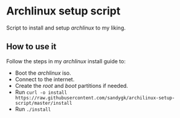 # Archlinux setup script

Script to install and setup *archlinux* to my liking.

## How to use it

Follow the steps in my *archlinux* install guide to:
- Boot the *archlinux* iso.
- Connect to the internet.
- Create the *root* and *boot* partitions if needed.
- Run `curl -o install https://raw.githubusercontent.com/sandygk/archilinux-setup-script/master/install`
- Run `./install`

